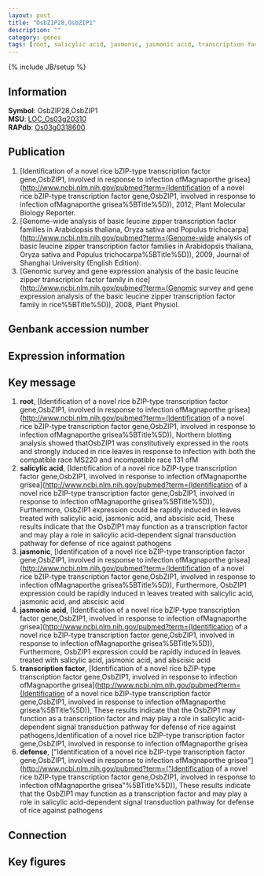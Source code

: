 ```yaml
---
layout: post
title: "OsbZIP28,OsbZIP1"
description: ""
category: genes
tags: [root, salicylic acid, jasmonic, jasmonic acid, transcription factor, defense, Gene]
---
```

{% include JB/setup %}

## Information
__Symbol__: OsbZIP28,OsbZIP1  
__MSU__: [LOC_Os03g20310](http://rice.plantbiology.msu.edu/cgi-bin/ORF_infopage.cgi?orf=LOC_Os03g20310)  
__RAPdb__: [Os03g0318600](http://rapdb.dna.affrc.go.jp/viewer/gbrowse_details/irgsp1?name=Os03g0318600)  

## Publication
1. [Identification of a novel rice bZIP-type transcription factor gene,OsbZIP1, involved in response to infection ofMagnaporthe grisea](http://www.ncbi.nlm.nih.gov/pubmed?term=(Identification of a novel rice bZIP-type transcription factor gene,OsbZIP1, involved in response to infection ofMagnaporthe grisea%5BTitle%5D)), 2012, Plant Molecular Biology Reporter.
2. [Genome-wide analysis of basic leucine zipper transcription factor families in Arabidopsis thaliana, Oryza sativa and Populus trichocarpa](http://www.ncbi.nlm.nih.gov/pubmed?term=(Genome-wide analysis of basic leucine zipper transcription factor families in Arabidopsis thaliana, Oryza sativa and Populus trichocarpa%5BTitle%5D)), 2009, Journal of Shanghai University (English Edition).
3. [Genomic survey and gene expression analysis of the basic leucine zipper transcription factor family in rice](http://www.ncbi.nlm.nih.gov/pubmed?term=(Genomic survey and gene expression analysis of the basic leucine zipper transcription factor family in rice%5BTitle%5D)), 2008, Plant Physiol.

## Genbank accession number

## Expression information

## Key message
1. __root__, [Identification of a novel rice bZIP-type transcription factor gene,OsbZIP1, involved in response to infection ofMagnaporthe grisea](http://www.ncbi.nlm.nih.gov/pubmed?term=(Identification of a novel rice bZIP-type transcription factor gene,OsbZIP1, involved in response to infection ofMagnaporthe grisea%5BTitle%5D)),  Northern blotting analysis showed thatOsbZIP1 was constitutively expressed in the roots and strongly induced in rice leaves in response to infection with both the compatible race MS220 and incompatible race 131 ofM
2. __salicylic acid__, [Identification of a novel rice bZIP-type transcription factor gene,OsbZIP1, involved in response to infection ofMagnaporthe grisea](http://www.ncbi.nlm.nih.gov/pubmed?term=(Identification of a novel rice bZIP-type transcription factor gene,OsbZIP1, involved in response to infection ofMagnaporthe grisea%5BTitle%5D)),  Furthermore, OsbZIP1 expression could be rapidly induced in leaves treated with salicylic acid, jasmonic acid, and abscisic acid, These results indicate that the OsbZIP1 may function as a transcription factor and may play a role in salicylic acid-dependent signal transduction pathway for defense of rice against pathogens
3. __jasmonic__, [Identification of a novel rice bZIP-type transcription factor gene,OsbZIP1, involved in response to infection ofMagnaporthe grisea](http://www.ncbi.nlm.nih.gov/pubmed?term=(Identification of a novel rice bZIP-type transcription factor gene,OsbZIP1, involved in response to infection ofMagnaporthe grisea%5BTitle%5D)),  Furthermore, OsbZIP1 expression could be rapidly induced in leaves treated with salicylic acid, jasmonic acid, and abscisic acid
4. __jasmonic acid__, [Identification of a novel rice bZIP-type transcription factor gene,OsbZIP1, involved in response to infection ofMagnaporthe grisea](http://www.ncbi.nlm.nih.gov/pubmed?term=(Identification of a novel rice bZIP-type transcription factor gene,OsbZIP1, involved in response to infection ofMagnaporthe grisea%5BTitle%5D)),  Furthermore, OsbZIP1 expression could be rapidly induced in leaves treated with salicylic acid, jasmonic acid, and abscisic acid
5. __transcription factor__, [Identification of a novel rice bZIP-type transcription factor gene,OsbZIP1, involved in response to infection ofMagnaporthe grisea](http://www.ncbi.nlm.nih.gov/pubmed?term=(Identification of a novel rice bZIP-type transcription factor gene,OsbZIP1, involved in response to infection ofMagnaporthe grisea%5BTitle%5D)),  These results indicate that the OsbZIP1 may function as a transcription factor and may play a role in salicylic acid-dependent signal transduction pathway for defense of rice against pathogens,Identification of a novel rice bZIP-type transcription factor gene,OsbZIP1, involved in response to infection ofMagnaporthe grisea
6. __defense__, ["Identification of a novel rice bZIP-type transcription factor gene,OsbZIP1, involved in response to infection ofMagnaporthe grisea"](http://www.ncbi.nlm.nih.gov/pubmed?term=("Identification of a novel rice bZIP-type transcription factor gene,OsbZIP1, involved in response to infection ofMagnaporthe grisea"%5BTitle%5D)),  These results indicate that the OsbZIP1 may function as a transcription factor and may play a role in salicylic acid-dependent signal transduction pathway for defense of rice against pathogens

## Connection

## Key figures


